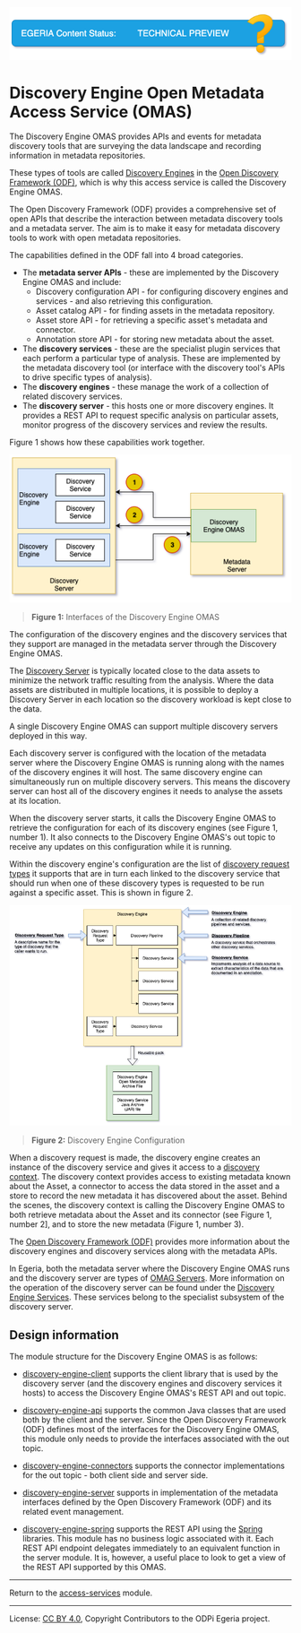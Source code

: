 <!-- SPDX-License-Identifier: CC-BY-4.0 -->
<!-- Copyright Contributors to the ODPi Egeria project. -->

![TechPreview](../../../open-metadata-publication/website/images/egeria-content-status-tech-preview.png#pagewidth)

# Discovery Engine Open Metadata Access Service (OMAS)

The Discovery Engine OMAS provides APIs and events for metadata discovery tools
that are surveying the data landscape and recording information in
metadata repositories.

These types of tools are called
[Discovery Engines](../../frameworks/open-discovery-framework/docs/discovery-engine.md)
in the [Open Discovery Framework (ODF)](../../frameworks/open-discovery-framework),
which is why this access service is called the Discovery Engine OMAS.

The Open Discovery Framework (ODF) provides a comprehensive set of
open APIs that describe the interaction between metadata discovery tools
and a metadata server.  The aim is to make it easy for
metadata discovery tools to work with open metadata
repositories.

The capabilities defined in the ODF fall into 4 broad
categories.

* The **metadata server APIs** - these are implemented by the Discovery Engine OMAS and include:
  * Discovery configuration API - for configuring discovery engines and services - and
    also retrieving this configuration.
  * Asset catalog API - for finding assets in the metadata repository.
  * Asset store API - for retrieving a specific asset's metadata and connector.
  * Annotation store API - for storing new metadata about the asset.
* The **discovery services** - these are the specialist plugin services that each perform a particular type of analysis.
  These are implemented by the metadata discovery tool (or interface with the discovery tool's APIs to drive specific types of analysis).
* The **discovery engines** - these manage the work of a collection of related discovery services.
* The **discovery server** - this hosts one or more discovery engines.  It provides a REST API
  to request specific analysis on particular assets, monitor progress of the
  discovery services and review the results.

Figure 1 shows how these capabilities work together.

![Figure 1](docs/open-discovery-operation.png)
> **Figure 1:** Interfaces of the Discovery Engine OMAS

The configuration of the discovery engines and the discovery services
that they support are managed in the metadata server through
the Discovery Engine OMAS.

The [Discovery Server](../../admin-services/docs/concepts/discovery-server.md) is typically
located close to the data assets to minimize the network traffic
resulting from the analysis.  Where the data assets are
distributed in multiple locations, it is possible to
deploy a Discovery Server in each location so the
discovery workload is kept close to the data.

A single Discovery Engine OMAS can support multiple
discovery servers deployed in this way.

Each discovery server is configured
with the location of the metadata server where the Discovery Engine OMAS
is running along with the names of the discovery engines it will host.
The same discovery engine can simultaneously run on multiple
discovery servers.  This means the discovery server
can host all of the discovery engines it needs to analyse
the assets at its location.

When the discovery server starts, it calls the Discovery
Engine OMAS to retrieve the configuration for each of its
discovery engines (see Figure 1, number 1).
It also connects to the Discovery Engine
OMAS's out topic to receive any updates on this configuration
while it is running.

Within the discovery engine's configuration are the list of 
[discovery request types](../../frameworks/open-discovery-framework/docs/discovery-request-type.md) it supports that are in turn each linked to the
discovery service that should run when one of these discovery
types is requested to be run against a specific asset.
This is shown in figure 2.

![Figure 2](docs/discovery-engine-configuration.png)
> **Figure 2:** Discovery Engine Configuration

When a discovery request is made, the discovery engine creates an instance
of the discovery service and gives it access to a
[discovery context](../../frameworks/open-discovery-framework/docs/discovery-context.md).
The discovery context provides access to existing metadata known about the Asset, a connector
to access the data stored in the asset and a store to
record the new metadata it has discovered about the asset.
Behind the scenes, the discovery context is calling
the Discovery Engine OMAS to both retrieve metadata
about the Asset and its connector (see Figure 1, number 2],
and to store the new metadata (Figure 1, number 3).

The [Open Discovery Framework (ODF)](../../frameworks/open-discovery-framework)
provides more information about the discovery engines and
discovery services along with the metadata APIs.

In Egeria, both the metadata server where the Discovery Engine OMAS runs
and the discovery server are types of [OMAG Servers](../../../open-metadata-publication/website/omag-server/omag-server.md).
More information on the operation of the discovery server
can be found under the [Discovery Engine Services](../../governance-servers/discovery-engine-services).
These services belong to the specialist subsystem of the discovery server.


## Design information

The module structure for the Discovery Engine OMAS is as follows:

* [discovery-engine-client](discovery-engine-client) supports the client library that is used by
the discovery server (and the discovery engines and discovery services it hosts) to
access the Discovery Engine OMAS's REST API and out topic.

* [discovery-engine-api](discovery-engine-api) supports the common Java classes that are used both by the client and the server.
Since the Open Discovery Framework (ODF) defines most of the
interfaces for the Discovery Engine OMAS, this module only needs to provide the
interfaces associated with the out topic.

* [discovery-engine-connectors](discovery-engine-connectors) supports the 
connector implementations for the out topic - both client side and server side.

* [discovery-engine-server](discovery-engine-server) supports in implementation of the metadata interfaces
defined by the Open Discovery Framework (ODF) and its related event management.

* [discovery-engine-spring](discovery-engine-spring) supports the REST API using the [Spring](../../../developer-resources/Spring.md) libraries.
This module has no business logic associated with it.
Each REST API endpoint delegates immediately to an
equivalent function in the server module.
It is, however, a useful place to look to get a view of the
REST API supported by this OMAS.


----
Return to the [access-services](..) module.

----
License: [CC BY 4.0](https://creativecommons.org/licenses/by/4.0/),
Copyright Contributors to the ODPi Egeria project.

